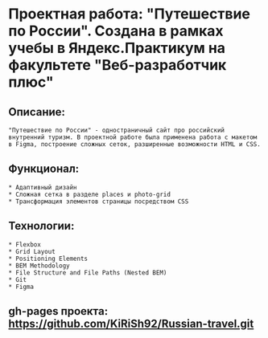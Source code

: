 # Проектная работа: "Путешествие по России". Создана в рамках учебы в Яндекс.Практикум на факультете "Веб-разработчик плюс"

## Описание: 
    "Путешествие по России" - одностраничный сайт про российский внутренний туризм. В проектной работе была применена работа с макетом в Figma, построение сложных сеток, разширенные возможности HTML и CSS.

## Функционал:
    * Адаптивный дизайн
    * Сложная сетка в разделе places и photo-grid
    * Трансформация элементов страницы посредством CSS

## Технологии:
    * Flexbox
    * Grid Layout
    * Positioning Elements
    * BEM Methodology
    * File Structure and File Paths (Nested BEM)
    * Git
    * Figma

## gh-pages проекта: https://github.com/KiRiSh92/Russian-travel.git